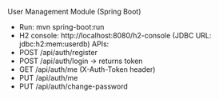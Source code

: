User Management Module (Spring Boot)
- Run: mvn spring-boot:run
- H2 console: http://localhost:8080/h2-console (JDBC URL: jdbc:h2:mem:userdb)
APIs:
- POST /api/auth/register
- POST /api/auth/login  -> returns token
- GET  /api/auth/me    (X-Auth-Token header)
- PUT  /api/auth/me
- PUT  /api/auth/change-password
